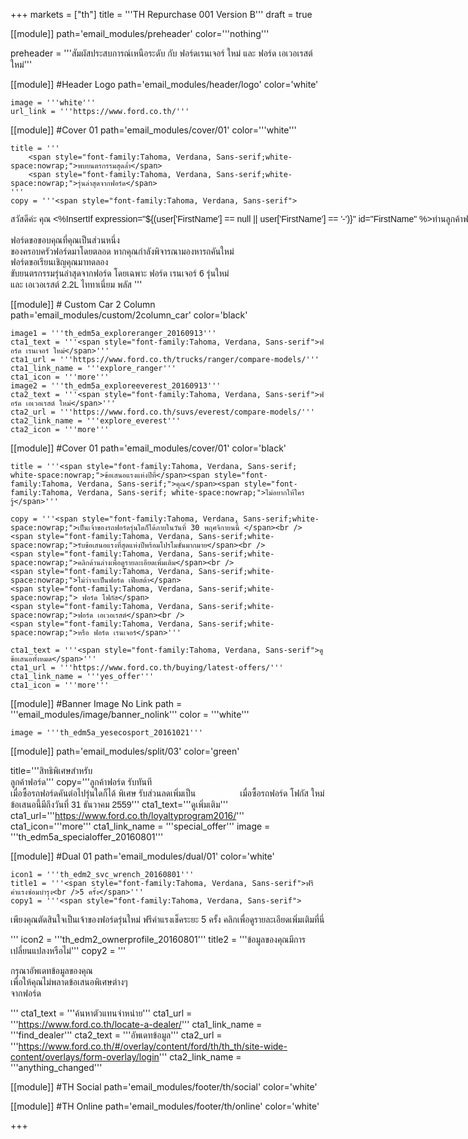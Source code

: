 +++
markets = ["th"]
title = '''TH Repurchase 001 Version B'''
draft = true



[[module]]
path='email_modules/preheader'
color='''nothing'''

preheader = '''สัมผัสประสบการณ์เหนือระดับ กับ ฟอร์ดเรนเจอร์ ใหม่ และ ฟอร์ด เอเวอเรสต์ ใหม่'''

[[module]] #Header Logo
path='email_modules/header/logo'
color='white'

	image = '''white'''
	url_link = '''https://www.ford.co.th/'''

[[module]] #Cover 01
path='email_modules/cover/01'
color='''white'''

	title = '''
		<span style="font-family:Tahoma, Verdana, Sans-serif;white-space:nowrap;">พบยนตรกรรมสุดล้ำ</span>
		<span style="font-family:Tahoma, Verdana, Sans-serif;white-space:nowrap;">รุ่นล่าสุดจากฟอร์ด</span>
	'''
	copy = '''<span style="font-family:Tahoma, Verdana, Sans-serif">
<span style="font-family:Tahoma, Verdana, Sans-serif;white-space:nowrap;">สวัสดีค่ะ คุณ <%InsertIf expression="${(user['FirstName'] == null || user['FirstName'] == '-')}" id="FirstName" %>ท่านลูกค้าฟอร์ด<%/InsertIf%> <%InsertElse%> <%${user['FirstName']}%> <%/InsertElse%></span><br /><br />
<span style="font-family:Tahoma, Verdana, Sans-serif;white-space:nowrap;">ฟอร์ดขอขอบคุณที่คุณเป็นส่วนหนึ่ง</span><br /><span style="font-family:Tahoma, Verdana, Sans-serif;">ของ</span><span style="font-family:Tahoma, Verdana, Sans-serif;white-space:nowrap;">ครอบครัวฟอร์ดมาโดยตลอด</span>
<span style="font-family:Tahoma, Verdana, Sans-serif;white-space:nowrap;">หากคุณกำลังพิจารณามองหารถคันใหม่</span>
<span style="font-family:Tahoma, Verdana, Sans-serif;white-space:nowrap;">ฟอร์ดขอเรียนเชิญคุณมาทดลอง</span><br />
<span style="font-family:Tahoma, Verdana, Sans-serif;white-space:nowrap;">ขับยนตรกรรมรุ่นล่าสุดจากฟอร์ด</span>
<span style="font-family:Tahoma, Verdana, Sans-serif;white-space:nowrap;">โดยเฉพาะ ฟอร์ด เรนเจอร์ 6 รุ่นใหม่</span>
<span style="font-family:Tahoma, Verdana, Sans-serif;white-space:nowrap;">และ เอเวอเรสต์ 2.2L ไททาเนี่ยม พลัส</span>
</span>'''

[[module]] # Custom Car 2 Column
path='email_modules/custom/2column_car'
color='black'

	image1 = '''th_edm5a_exploreranger_20160913'''
	cta1_text = '''<span style="font-family:Tahoma, Verdana, Sans-serif">ฟอร์ด เรนเจอร์ ใหม่</span>'''
	cta1_url = '''https://www.ford.co.th/trucks/ranger/compare-models/'''
	cta1_link_name = '''explore_ranger'''
	cta1_icon = '''more'''
	image2 = '''th_edm5a_exploreeverest_20160913'''
	cta2_text = '''<span style="font-family:Tahoma, Verdana, Sans-serif">ฟอร์ด เอเวอเรสต์ ใหม่</span>'''
	cta2_url = '''https://www.ford.co.th/suvs/everest/compare-models/'''
	cta2_link_name = '''explore_everest'''
	cta2_icon = '''more'''

[[module]] #Cover 01
path='email_modules/cover/01'
color='black'

	title = '''<span style="font-family:Tahoma, Verdana, Sans-serif; white-space:nowrap;">ข้อเสนอแรงแห่งปีที่</span><span style="font-family:Tahoma, Verdana, Sans-serif;">คุณ</span><span style="font-family:Tahoma, Verdana, Sans-serif; white-space:nowrap;">ไม่อยากให้ใครรู้</span>'''

	copy = '''<span style="font-family:Tahoma, Verdana, Sans-serif;white-space:nowrap;">เป็นเจ้าของรถฟอร์ดรุ่นใดก็ได้ภายในวันที่ 30 พฤศจิกายนนี้ </span><br />
	<span style="font-family:Tahoma, Verdana, Sans-serif;white-space:nowrap;">รับข้อเสนอแรงที่สุดแห่งปีพร้อมโปรโมชั่นมากมาย</span><br />
	<span style="font-family:Tahoma, Verdana, Sans-serif;white-space:nowrap;">คลิกด้านล่างเพื่อดูรายละเอียดเพิ่มเติม</span><br />
	<span style="font-family:Tahoma, Verdana, Sans-serif;white-space:nowrap;">ไม่ว่าจะเป็นฟอร์ด เฟียสต้า</span>
	<span style="font-family:Tahoma, Verdana, Sans-serif;white-space:nowrap;"> ฟอร์ด โฟกัส</span>
	<span style="font-family:Tahoma, Verdana, Sans-serif;white-space:nowrap;">ฟอร์ด เอเวอเรสต์</span><br />
	<span style="font-family:Tahoma, Verdana, Sans-serif;white-space:nowrap;">หรือ ฟอร์ด เรนเจอร์</span>'''

	cta1_text = '''<span style="font-family:Tahoma, Verdana, Sans-serif">ดูข้อเสนอทั้งหมด</span>'''
	cta1_url = '''https://www.ford.co.th/buying/latest-offers/'''
	cta1_link_name = '''yes_offer'''
	cta1_icon = '''more'''

[[module]] #Banner Image No Link
path = '''email_modules/image/banner_nolink'''
color = '''white'''

	image = '''th_edm5a_yesecosport_20161021'''

[[module]]
path='email_modules/split/03'
color='green'

title='''<span style="font-family:Tahoma, Verdana, Sans-serif">สิทธิพิเศษสำหรับ<br />ลูกค้าฟอร์ด</span>'''
copy='''<span style="font-family:Tahoma, Verdana, Sans-serif;white-space:nowrap;">ลูกค้าฟอร์ด รับทันที</span> 
<span style="color:#FFFFFF;white-space:nowrap;font-family:Tahoma, Verdana;">ส่วนลด 10,000 บาท</span>
<span style="font-family:Tahoma, Verdana, Sans-serif;white-space:nowrap;">เมื่อซื้อรถฟอร์ดคันต่อไปรุ่นใดก็ได้</span>
<span style="font-family:Tahoma, Verdana, Sans-serif;white-space:nowrap;">พิเศษ รับส่วนลดเพิ่มเป็น </span><span style="color:#FFFFFF;white-space:nowrap;font-family:Tahoma, Verdana;">20,000 บาท</span> 
<span style="font-family:Tahoma, Verdana, Sans-serif;white-space:nowrap;">เมื่อซื้อรถฟอร์ด โฟกัส ใหม่</span> 
<span style="font-family:Tahoma, Verdana, Sans-serif;white-space:nowrap;">ข้อเสนอนี้มีถึงวันที่ 31 ธันวาคม 2559</span>'''
cta1_text='''<span style="font-family:Tahoma, Verdana, Sans-serif">ดูเพิ่มเติม</span>'''
cta1_url='''https://www.ford.co.th/loyaltyprogram2016/'''
cta1_icon='''more'''
cta1_link_name = '''special_offer'''
image = '''th_edm5a_specialoffer_20160801'''

[[module]] #Dual 01
path='email_modules/dual/01'
color='white'

	icon1 = '''th_edm2_svc_wrench_20160801'''
	title1 = '''<span style="font-family:Tahoma, Verdana, Sans-serif">ฟรีค่าแรงซ่อมบำรุง<br />5 ครั้ง</span>'''
	copy1 = '''<span style="font-family:Tahoma, Verdana, Sans-serif">

<span style=" white-space:nowrap;">เพียงคุณตัดสินใจเป็นเจ้าของฟอร์ดรุ่นใหม่</span> 
<span style=" white-space:nowrap;">ฟรีค่าแรงเช็คระยะ 5 ครั้ง</span> 
<span style=" white-space:nowrap;">คลิกเพื่อดูรายละเอียดเพิ่มเติมที่นี่</span>

</span>'''
	icon2 = '''th_edm2_ownerprofile_20160801'''
	title2 = '''<span style="font-family:Tahoma, Verdana, Sans-serif">ข้อมูลของคุณมีการ<br />เปลี่ยนแปลงหรือไม่</span>'''
	copy2 = '''<span style="font-family:Tahoma, Verdana, Sans-serif">

กรุณาอัพเดทข้อมูลของคุณ <br />
<span style=" white-space:nowrap;">เพื่อให้คุณ</span><span style=" white-space:nowrap;">ไม่พลาด</span><span style=" white-space:nowrap;">ข้อเสนอ</span><span style=" white-space:nowrap;">พิเศษ</span>ต่างๆ <br />
<span style=" white-space:nowrap;">จากฟอร์ด</span>

</span>'''
	cta1_text = '''<span style="font-family:Tahoma, Verdana, Sans-serif">ค้นหาตัวแทนจำหน่าย</span>'''
	cta1_url = '''https://www.ford.co.th/locate-a-dealer/'''
	cta1_link_name = '''find_dealer'''
	cta2_text = '''<span style="font-family:Tahoma, Verdana, Sans-serif">อัพเดทข้อมูล</span>'''
	cta2_url = '''https://www.ford.co.th/#/overlay/content/ford/th/th_th/site-wide-content/overlays/form-overlay/login'''
	cta2_link_name = '''anything_changed'''


[[module]] #TH Social
path='email_modules/footer/th/social'
color='white'

[[module]] #TH Online
path='email_modules/footer/th/online'
color='white'

+++